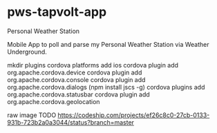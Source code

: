 # pws-tapvolt-app
Personal Weather Station

Mobile App to poll and parse my Personal Weather Station via Weather Underground.

mkdir plugins
cordova platforms add ios
cordova plugin add org.apache.cordova.device
cordova plugin add org.apache.cordova.console
cordova plugin add org.apache.cordova.dialogs
(npm install jscs -g)
cordova plugins add org.apache.cordova.statusbar
cordova plugin add org.apache.cordova.geolocation



raw image TODO
https://codeship.com/projects/ef26c8c0-27cb-0133-931b-723b2a0a3044/status?branch=master
